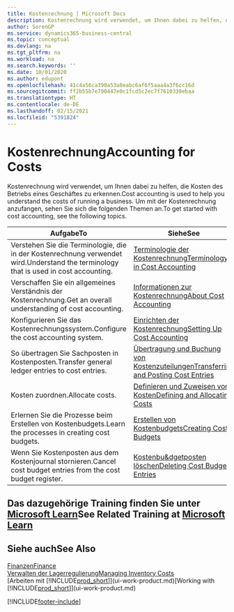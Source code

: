 ```yaml
---
title: Kostenrechnung | Microsoft Docs
description: Kostenrechnung wird verwendet, um Ihnen dabei zu helfen, die Kosten des Betriebs eines Geschäftes zu erkennen. Um mit der Kostenrechnung anzufangen, sehen Sie sich die folgenden Themen an.
author: SorenGP
ms.service: dynamics365-business-central
ms.topic: conceptual
ms.devlang: na
ms.tgt_pltfrm: na
ms.workload: na
ms.search.keywords: ''
ms.date: 10/01/2020
ms.author: edupont
ms.openlocfilehash: 41c4a56ca390a53a8eabc6af6f5aaa4a3f6cc16d
ms.sourcegitcommit: ff2b55b7e790447e0c1fcd5c2ec7f7610338ebaa
ms.translationtype: HT
ms.contentlocale: de-DE
ms.lasthandoff: 02/15/2021
ms.locfileid: "5391824"
---
```

# <a name="accounting-for-costs"></a><span data-ttu-id="8e389-104">Kostenrechnung</span><span class="sxs-lookup"><span data-stu-id="8e389-104">Accounting for Costs</span></span>
<span data-ttu-id="8e389-105">Kostenrechnung wird verwendet, um Ihnen dabei zu helfen, die Kosten des Betriebs eines Geschäftes zu erkennen.</span><span class="sxs-lookup"><span data-stu-id="8e389-105">Cost accounting is used to help you understand the costs of running a business.</span></span> <span data-ttu-id="8e389-106">Um mit der Kostenrechnung anzufangen, sehen Sie sich die folgenden Themen an.</span><span class="sxs-lookup"><span data-stu-id="8e389-106">To get started with cost accounting, see the following topics.</span></span>  

|<span data-ttu-id="8e389-107">Aufgabe</span><span class="sxs-lookup"><span data-stu-id="8e389-107">To</span></span>|<span data-ttu-id="8e389-108">Siehe</span><span class="sxs-lookup"><span data-stu-id="8e389-108">See</span></span>|  
|--------|---------|  
|<span data-ttu-id="8e389-109">Verstehen Sie die Terminologie, die in der Kostenrechnung verwendet wird.</span><span class="sxs-lookup"><span data-stu-id="8e389-109">Understand the terminology that is used in cost accounting.</span></span>|[<span data-ttu-id="8e389-110">Terminologie der Kostenrechnung</span><span class="sxs-lookup"><span data-stu-id="8e389-110">Terminology in Cost Accounting</span></span>](finance-terminology-in-cost-accounting.md)|  
|<span data-ttu-id="8e389-111">Verschaffen Sie ein allgemeines Verständnis der Kostenrechnung.</span><span class="sxs-lookup"><span data-stu-id="8e389-111">Get an overall understanding of cost accounting.</span></span>|[<span data-ttu-id="8e389-112">Informationen zur Kostenrechnung</span><span class="sxs-lookup"><span data-stu-id="8e389-112">About Cost Accounting</span></span>](finance-about-cost-accounting.md)|  
|<span data-ttu-id="8e389-113">Konfigurieren Sie das Kostenrechnungssystem.</span><span class="sxs-lookup"><span data-stu-id="8e389-113">Configure the cost accounting system.</span></span>|[<span data-ttu-id="8e389-114">Einrichten der Kostenrechnung</span><span class="sxs-lookup"><span data-stu-id="8e389-114">Setting Up Cost Accounting</span></span>](finance-set-up-cost-accounting.md)|  
|<span data-ttu-id="8e389-115">So übertragen Sie Sachposten in Kostenposten.</span><span class="sxs-lookup"><span data-stu-id="8e389-115">Transfer general ledger entries to cost entries.</span></span>|[<span data-ttu-id="8e389-116">Übertragung und Buchung von Kostenzuteilungen</span><span class="sxs-lookup"><span data-stu-id="8e389-116">Transferring and Posting Cost Entries</span></span>](finance-transfer-and-post-cost-entries.md)|  
|<span data-ttu-id="8e389-117">Kosten zuordnen.</span><span class="sxs-lookup"><span data-stu-id="8e389-117">Allocate costs.</span></span>|[<span data-ttu-id="8e389-118">Definieren und Zuweisen von Kosten</span><span class="sxs-lookup"><span data-stu-id="8e389-118">Defining and Allocating Costs</span></span>](finance-define-and-allocate-costs.md)|  
|<span data-ttu-id="8e389-119">Erlernen Sie die Prozesse beim Erstellen von Kostenbudgets.</span><span class="sxs-lookup"><span data-stu-id="8e389-119">Learn the processes in creating cost budgets.</span></span>|[<span data-ttu-id="8e389-120">Erstellen von Kostenbudgets</span><span class="sxs-lookup"><span data-stu-id="8e389-120">Creating Cost Budgets</span></span>](finance-create-cost-budgets.md)|
|<span data-ttu-id="8e389-121">Wenn Sie Kostenposten aus dem Kostenjournal stornieren.</span><span class="sxs-lookup"><span data-stu-id="8e389-121">Cancel cost budget entries from the cost budget register.</span></span>|[<span data-ttu-id="8e389-122">Kostenbu&dgetposten löschen</span><span class="sxs-lookup"><span data-stu-id="8e389-122">Deleting Cost Budget Entries</span></span>](finance-how-to-delete-cost-budget-entries.md)|

## <a name="see-related-training-at-microsoft-learn"></a><span data-ttu-id="8e389-123">Das dazugehörige Training finden Sie unter [Microsoft Learn](/learn/paths/use-cost-accounting-dynamics-365-business-central/)</span><span class="sxs-lookup"><span data-stu-id="8e389-123">See Related Training at [Microsoft Learn](/learn/paths/use-cost-accounting-dynamics-365-business-central/)</span></span>

## <a name="see-also"></a><span data-ttu-id="8e389-124">Siehe auch</span><span class="sxs-lookup"><span data-stu-id="8e389-124">See Also</span></span>  
[<span data-ttu-id="8e389-125">Finanzen</span><span class="sxs-lookup"><span data-stu-id="8e389-125">Finance</span></span>](finance.md)  
[<span data-ttu-id="8e389-126">Verwalten der Lagerregulierung</span><span class="sxs-lookup"><span data-stu-id="8e389-126">Managing Inventory Costs</span></span>](finance-manage-inventory-costs.md)  
<span data-ttu-id="8e389-127">[Arbeiten mit [!INCLUDE[prod_short](includes/prod_short.md)]](ui-work-product.md)</span><span class="sxs-lookup"><span data-stu-id="8e389-127">[Working with [!INCLUDE[prod_short](includes/prod_short.md)]](ui-work-product.md)</span></span>


[!INCLUDE[footer-include](includes/footer-banner.md)]